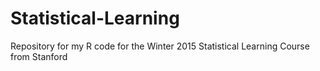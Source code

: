 # Statistical-Learning
Repository for my R code for the Winter 2015 Statistical Learning Course from Stanford
